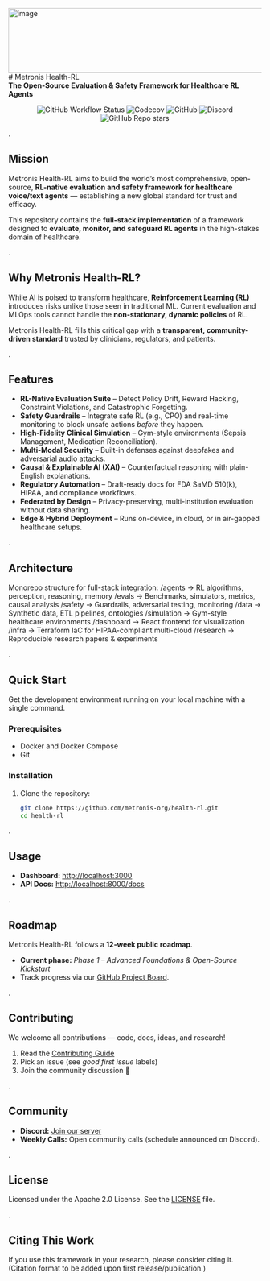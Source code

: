 <img width="1714" height="128" alt="image" src="https://github.com/user-attachments/assets/fac9f357-8000-4d61-bec8-c9e756e73d2c" /># Metronis Health-RL  
**The Open-Source Evaluation & Safety Framework for Healthcare RL Agents**

<p align="center">  
  <img alt="GitHub Workflow Status" src="https://img.shields.io/github/actions/workflow/status/metronis-org/health-rl/ci.yml?branch=main&style=for-the-badge">  
  <img alt="Codecov" src="https://img.shields.io/codecov/c/github/metronis-org/health-rl?style=for-the-badge&token=YOUR_CODECOV_TOKEN">  
  <img alt="GitHub" src="https://img.shields.io/github/license/metronis-org/health-rl?style=for-the-badge">  
  <img alt="Discord" src="https://img.shields.io/discord/YOUR_DISCORD_ID?label=Join%20Community&style=for-the-badge">  
  <img alt="GitHub Repo stars" src="https://img.shields.io/github/stars/metronis-org/health-rl?style=for-the-badge">  
</p>

.

## Mission
Metronis Health-RL aims to build the world’s most comprehensive, open-source, **RL-native evaluation and safety framework for healthcare voice/text agents** — establishing a new global standard for trust and efficacy.  

This repository contains the **full-stack implementation** of a framework designed to **evaluate, monitor, and safeguard RL agents** in the high-stakes domain of healthcare.  

.

##  Why Metronis Health-RL?
While AI is poised to transform healthcare, **Reinforcement Learning (RL)** introduces risks unlike those seen in traditional ML. Current evaluation and MLOps tools cannot handle the **non-stationary, dynamic policies** of RL.  

Metronis Health-RL fills this critical gap with a **transparent, community-driven standard** trusted by clinicians, regulators, and patients.  

.

##  Features
-  **RL-Native Evaluation Suite** – Detect Policy Drift, Reward Hacking, Constraint Violations, and Catastrophic Forgetting.  
-  **Safety Guardrails** – Integrate safe RL (e.g., CPO) and real-time monitoring to block unsafe actions *before* they happen.  
-  **High-Fidelity Clinical Simulation** – Gym-style environments (Sepsis Management, Medication Reconciliation).  
-  **Multi-Modal Security** – Built-in defenses against deepfakes and adversarial audio attacks.  
-  **Causal & Explainable AI (XAI)** – Counterfactual reasoning with plain-English explanations.  
- **Regulatory Automation** – Draft-ready docs for FDA SaMD 510(k), HIPAA, and compliance workflows.  
- **Federated by Design** – Privacy-preserving, multi-institution evaluation without data sharing.  
-  **Edge & Hybrid Deployment** – Runs on-device, in cloud, or in air-gapped healthcare setups.  

.

##  Architecture
Monorepo structure for full-stack integration:
/agents       → RL algorithms, perception, reasoning, memory
/evals        → Benchmarks, simulators, metrics, causal analysis
/safety       → Guardrails, adversarial testing, monitoring
/data         → Synthetic data, ETL pipelines, ontologies
/simulation   → Gym-style healthcare environments
/dashboard    → React frontend for visualization
/infra        → Terraform IaC for HIPAA-compliant multi-cloud
/research     → Reproducible research papers & experiments

.

##  Quick Start

Get the development environment running on your local machine with a single command.

### **Prerequisites**
- Docker and Docker Compose  
- Git  

### **Installation**
1. Clone the repository:
   ```bash
   git clone https://github.com/metronis-org/health-rl.git
   cd health-rl

.
##  Usage

- **Dashboard:** [http://localhost:3000](http://localhost:3000)  
- **API Docs:** [http://localhost:8000/docs](http://localhost:8000/docs)  

.
## Roadmap

Metronis Health-RL follows a **12-week public roadmap**.  

- **Current phase:** *Phase 1 – Advanced Foundations & Open-Source Kickstart*  
- Track progress via our [GitHub Project Board](https://github.com/orgs/metronis-org/projects/YOUR_PROJECT_ID).  

.

##  Contributing

We welcome all contributions — code, docs, ideas, and research!  

1. Read the [Contributing Guide](./CONTRIBUTING.md)  
2. Pick an issue (see *good first issue* labels)  
3. Join the community discussion 🚀  

.

##  Community

- **Discord:** [Join our server]([https://discord.gg/YOUR_INVITE_LINK](https://discord.gg/eat4aak9))  
- **Weekly Calls:** Open community calls (schedule announced on Discord).  

.

##  License

Licensed under the Apache 2.0 License. See the [LICENSE](LICENSE) file.

.

##  Citing This Work

If you use this framework in your research, please consider citing it.  
(Citation format to be added upon first release/publication.)


